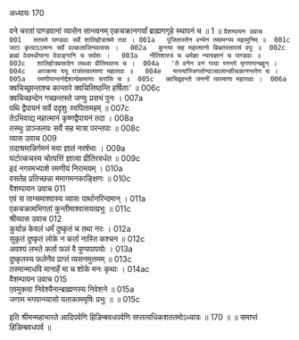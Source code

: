 अध्यायः 170

वने चरतां पाण्डवानां व्यासेन सान्त्वनम् एकचक्रानगर्यां ब्राह्मणगृहे स्थापनं च ॥ 1 ॥
`वैशम्पायन उवाच 	001  
ततस्ते पाण्डवाः सर्वे शालिहोत्राश्रमे तदा ।	001a  
पूजितास्तेन वन्येन तमामन्त्र्य महामुनिम् ॥	001c  
जटाः कृत्वाऽऽत्मनः सर्वे वल्कलाजिनवाससः ।	002a  
कुन्त्या सह महात्मानो बिभ्रतस्तापसं वपुः ॥	002c  
ब्राह्मं वेदमधीयाना वेदाङ्गानि च सर्वशः ।	003a  
नीतिशास्त्रं च धर्मज्ञा न्यायज्ञानं च पाण्डवाः ॥	003c  
शालिहोत्रप्रसादेन लब्ध्वा प्रीतिमवाप्य च ।	004a  
'ते वनेन वनं गत्वा घ्नन्तो मृगगणान्बहून् ।	004c  
अपक्रम्य ययू राजंस्त्वरमाणा महारथाः ॥	004e  
मत्स्यांस्त्रिगर्तान्पाञ्चालान्कीचकानन्तरेण च ।	005a  
रमणीयान्वनोद्देशान्प्रेक्षमाणाः सरांसि च ॥	005c  
क्वचिद्वहन्तो जननीं त्वरमाणा महारथाः ।	006a  
`क्वचिच्छ्रान्ताश्च कान्तारे क्वचित्तिष्ठन्ति हर्षिताः' ॥	006c  
क्वचिच्छन्देन गच्छन्तस्ते जग्मुः प्रसभं पुनः ।	007a  
पथि द्वैपायनं सर्वे ददृशुः स्वपितामहम् ॥	007c  
तेऽभिवाद्य महात्मानं कृष्णद्वैपायनं तदा ।	008a  
तस्थुः प्राञ्जलयः सर्वे सह मात्रा परन्तपाः ॥	008c  
व्यास उवाच 	009  
तदाश्रमान्निर्गमनं मया ज्ञातं नरर्षभाः ।	009a  
घटोत्कचस्य चोत्पत्तिं ज्ञात्वा प्रीतिरवर्धत ॥	009c  
इदं नगरमभ्याशे रमणीयं निरामयम् ।	010a  
वसतेह प्रतिच्छन्ना ममागमनकाङ्क्षिणः ॥	010c  
वैशम्पायन उवाच 	011  
एवं स तान्समाश्वास्य व्यासः पार्थानरिन्दमान् ।	011a  
एकचक्रामभिगतां कुन्तीमाश्वासयत्प्रभुः ॥	011c  
श्रीव्यास उवाच 	012  
कुर्यान्न केवलं धर्मं दुष्कृतं च तथा नरः ।	012a  
सुकृतं दुष्कृतं लोके न कर्ता नास्ति कश्चन ॥	012c  
अवश्यं लभते कर्ता फलं वै पुण्यपापयोः ।	013a  
दुष्कृतस्य फलेनैव प्राप्तं व्यसनमुत्तमम् ॥	013c  
तस्मान्माधवि मानार्हे मा च शोके मनः कृथाः ।	014ac  
वैशम्पायन उवाच 	015  
एवमुक्त्वा निवेश्यैनान्ब्राह्मणस्य निवेशने ॥	015a  
जगाम भगवान्व्यासो यताकाममृषिः प्रभुः ॥ ॥	015c  

इति श्रीमन्महाभारते आदिपर्वणि हिडिम्बवधपर्वणि सप्तत्यधिकशततमोऽध्यायः ॥ 170 ॥ ॥ समाप्तं हिडिम्बवधपर्व ॥
